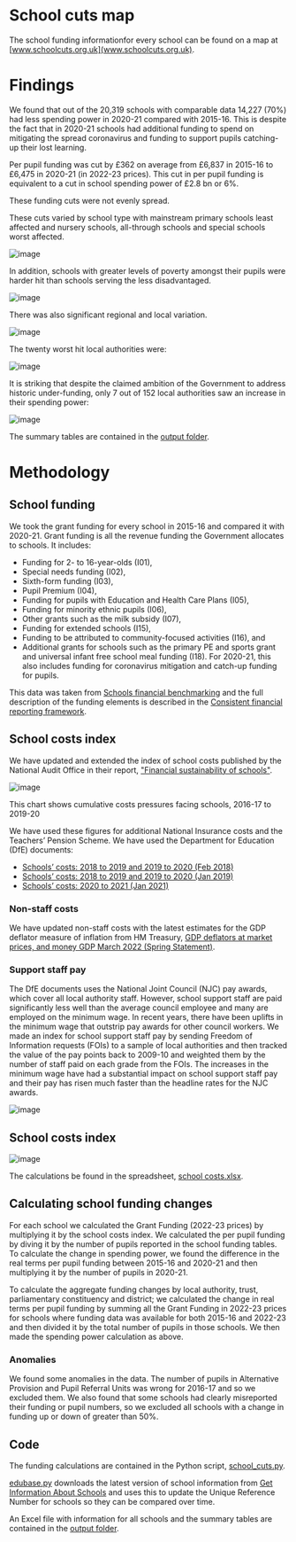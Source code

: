 # School cuts map
The school funding informationfor every school can be found on a map at [www.schoolcuts.org.uk](www.schoolcuts.org.uk).

# Findings
We found that out of the 20,319 schools with comparable data 14,227 (70%) had less spending power in 2020-21 compared with 2015-16. This is despite the fact that in 2020-21 schools had additional funding to spend on mitigating the spread coronavirus and funding to support pupils catching-up their lost learning.

Per pupil funding was cut by £362 on average from £6,837 in 2015-16 to £6,475 in 2020-21 (in 2022-23 prices). This cut in per pupil funding is equivalent to a cut in school spending power of £2.8 bn or 6%.

These funding cuts were not evenly spread. 

These cuts varied by school type with mainstream primary schools least affected and nursery schools, all-through schools and special schools worst affected.

![image](https://user-images.githubusercontent.com/4374366/167014371-6d6f8a84-6beb-4f22-9280-d350e8d44edd.png)

In addition, schools with greater levels of poverty amongst their pupils were harder hit than schools serving the less disadvantaged.

![image](https://user-images.githubusercontent.com/4374366/167015538-034aedf3-8f58-4861-8b79-70c75262bbab.png)

There was also significant regional and local variation.

![image](https://user-images.githubusercontent.com/4374366/167017687-55cb7d38-fb05-4a2a-a101-afc1e8af35ab.png)

The twenty worst hit local authorities were:

![image](https://user-images.githubusercontent.com/4374366/167016757-df54d188-4f07-4c1d-a238-3dd92728ea47.png)

It is striking that despite the claimed ambition of the Government to address historic under-funding, only 7 out of 152 local authorities saw an increase in their spending power:

![image](https://user-images.githubusercontent.com/4374366/167017084-ba5b3359-6db4-40a9-bb0b-fc2da0a7f71a.png)

The summary tables are contained in the [output folder](https://github.com/National-Education-Union/school_cuts/tree/main/output).


# Methodology

## School funding
We took the grant funding for every school in 2015-16 and compared it with 2020-21.
Grant funding is all the revenue funding the Government allocates to schools. It includes:
- Funding for 2- to 16-year-olds (I01),
- Special needs funding (I02),
- Sixth-form funding (I03),
- Pupil Premium (I04),
- Funding for pupils with Education and Health Care Plans (I05),
- Funding for minority ethnic pupils (I06),
- Other grants such as the milk subsidy (I07),
- Funding for extended schools (I15),
- Funding to be attributed to community-focused activities (I16), and
- Additional grants for schools such as the primary PE and sports grant and universal infant free school meal funding (I18). For 2020-21, this also includes funding for coronavirus mitigation and catch-up funding for pupils.

This data was taken from [Schools financial benchmarking](https://schools-financial-benchmarking.service.gov.uk/Help/DataSources) and the full description of the funding elements is described in the [Consistent financial reporting framework](https://www.gov.uk/guidance/consistent-financial-reporting-framework-2020-to-2021/income).

## School costs index
We have updated and extended the index of school costs published by the National Audit Office in their report, ["Financial sustainability of schools"](https://www.nao.org.uk/wp-content/uploads/2016/12/Financial-sustainability-of-schools.pdf).

![image](https://user-images.githubusercontent.com/4374366/166971613-2750e6d7-b8d4-4ca9-aa86-2e78f930816e.png)

This chart shows cumulative costs pressures facing schools, 2016-17 to 2019-20

We have used these figures for additional National Insurance costs and the Teachers’ Pension Scheme. We have used the Department for Education (DfE) documents:
- [Schools’ costs: 2018 to 2019 and 2019 to 2020 (Feb 2018)](https://assets.publishing.service.gov.uk/government/uploads/system/uploads/attachment_data/file/678439/Schools_costs_technical_note.pdf)
- [Schools’ costs: 2018 to 2019 and 2019 to 2020 (Jan 2019)](https://assets.publishing.service.gov.uk/government/uploads/system/uploads/attachment_data/file/774325/Schools_costs_technical_note_Jan_2019.pdf)
- [Schools’ costs: 2020 to 2021 (Jan 2021)](https://assets.publishing.service.gov.uk/government/uploads/system/uploads/attachment_data/file/961096/Schools_costs_technical_note_January_2021.pdf)

### Non-staff costs
We have updated non-staff costs with the latest estimates for the GDP deflator measure of inflation from HM Treasury, [GDP deflators at market prices, and money GDP March 2022 (Spring Statement)](https://assets.publishing.service.gov.uk/government/uploads/system/uploads/attachment_data/file/1062965/GDP_Deflators_Spring_Statement_March_2022_update.xlsx).

### Support staff pay
The DfE documents uses the National Joint Council (NJC) pay awards, which cover all local authority staff. However, school support staff are paid significantly less well than the average council employee and many are employed on the minimum wage. In recent years, there have been uplifts in the minimum wage that outstrip pay awards for other council workers. We made an index for school support staff pay by sending Freedom of Information requests (FOIs) to a sample of local authorities and then tracked the value of the pay points back to 2009-10 and weighted them by the number of staff paid on each grade from the FOIs. The increases in the minimum wage have had a substantial impact on school support staff pay and their pay has risen much faster than the headline rates for the NJC awards.

![image](https://user-images.githubusercontent.com/4374366/166963983-2fe4ca2f-c4c2-4cd9-9e69-f05601edd747.png)

## School costs index

![image](https://user-images.githubusercontent.com/4374366/166983069-2d86ff8f-9602-4c11-bc53-f6bc76eb9e0a.png)

The calculations be found in the spreadsheet, [school costs.xlsx](https://github.com/National-Education-Union/school_cuts/blob/main/data/school_costs/school%20costs.xlsx).

## Calculating school funding changes
For each school we calculated the Grant Funding (2022-23 prices) by multiplying it by the school costs index. 
We calculated the per pupil funding by diving it by the number of pupils reported in the school funding tables. 
To calculate the change in spending power, we found the difference in the real terms per pupil funding between 2015-16 and 2020-21 and then multiplying it by the number of pupils in 2020-21.

To calculate the aggregate funding changes by local authority, trust, parliamentary constituency and district; we calculated the change in real terms per pupil funding by summing all the Grant Funding in 2022-23 prices for schools where funding data was available for both 2015-16 and 2022-23 and then divided it by the total number of pupils in those schools. We then made the spending power calculation as above.

### Anomalies
We found some anomalies in the data. The number of pupils in Alternative Provision and Pupil Referral Units was wrong for 2016-17 and so we excluded them. 
We also found that some schools had clearly misreported their funding or pupil numbers, so we excluded all schools with a change in funding up or down of greater than 50%. 

## Code
The funding calculations are contained in the Python script, [school_cuts.py](school_cuts.py).

[edubase.py](edubase.py) downloads the latest version of school information from [Get Information About Schools](https://get-information-schools.service.gov.uk/Downloads) and uses this to update the Unique Reference Number for schools so they can be compared over time.

An Excel file with information for all schools and the summary tables are contained in the [output folder](https://github.com/National-Education-Union/school_cuts/tree/main/output).
